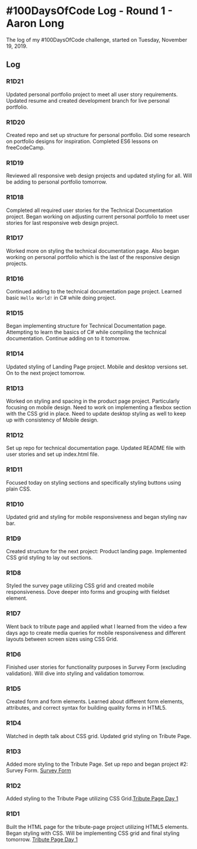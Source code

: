 # #100DaysOfCode Log - Round 1 - Aaron Long

The log of my #100DaysOfCode challenge, started on Tuesday, November 19, 2019.

## Log

### R1D21

Updated personal portfolio project to meet all user story requirements. Updated resume and created development branch for live personal portfolio.

### R1D20

Created repo and set up structure for personal portfolio. Did some research on portfolio designs for inspiration. Completed ES6 lessons on freeCodeCamp.

### R1D19

Reviewed all responsive web design projects and updated styling for all. Will be adding to personal portfolio tomorrow.

### R1D18

Completed all required user stories for the Technical Documentation project. Began working on adjusting current personal portfolio to meet user stories for last responsive web design project.

### R1D17

Worked more on styling the technical documentation page. Also began working on personal portfolio which is the last of the responsive design projects.

### R1D16

Continued adding to the technical documentation page project. Learned basic `Hello World!` in C# while doing project.

### R1D15

Began implementing structure for Technical Documentation page. Attempting to learn the basics of C# while compiling the technical documentation. Continue adding on to it tomorrow.

### R1D14

Updated styling of Landing Page project. Mobile and desktop versions set. On to the next project tomorrow.

### R1D13

Worked on styling and spacing in the product page project. Particularly focusing on mobile design. Need to work on implementing a flexbox section with the CSS grid in place. Need to update desktop styling as well to keep up with consistency of Mobile design.

### R1D12

Set up repo for technical documentation page. Updated README file with user stories and set up index.html file.

### R1D11

Focused today on styling sections and specifically styling buttons using plain CSS.

### R1D10

Updated grid and styling for mobile responsiveness and began styling nav bar.

### R1D9

Created structure for the next project: Product landing page. Implemented CSS grid styling to lay out sections.

### R1D8

Styled the survey page utilizing CSS grid and created mobile responsiveness. Dove deeper into forms and grouping with fieldset element.

### R1D7

Went back to tribute page and applied what I learned from the video a few days ago to create media queries for mobile responsiveness and different layouts between screen sizes using CSS Grid.

### R1D6

Finished user stories for functionality purposes in Survey Form (excluding validation). Will dive into styling and validation tomorrow.

### R1D5

Created form and form elements. Learned about different form elements, attributes, and correct syntax for building quality forms in HTML5.

### R1D4

Watched in depth talk about CSS grid. Updated grid styling on Tribute Page.

### R1D3

Added more styling to the Tribute Page. Set up repo and began project #2: Survey Form. [Survey Form](https://www.aaronlng.dev/survey-form/)

### R1D2

 Added styling to the Tribute Page utilizing CSS Grid.[Tribute Page Day 1](https://www.aaronlng.dev/tribute-page/)

### R1D1

Built the HTML page for the tribute-page project utilizing HTML5 elements. Began styling with CSS. Will be implementing CSS grid and final styling tomorrow. [Tribute Page Day 1](https://www.aaronlng.dev/tribute-page/)
